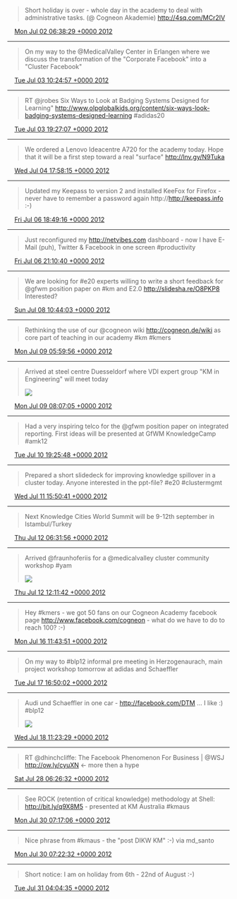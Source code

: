 > Short holiday is over - whole day in the academy to deal with administrative tasks. (@ Cogneon Akademie) http://4sq.com/MCr2IV

<img src="media/tweet.ico" width="12" /> [Mon Jul 02 06:38:29 +0000 2012](https://twitter.com/SimonDueckert/status/219681432417742849)

----

> On my way to the @MedicalValley Center in Erlangen where we discuss the transformation of the "Corporate Facebook" into a "Cluster Facebook"

<img src="media/tweet.ico" width="12" /> [Tue Jul 03 10:24:57 +0000 2012](https://twitter.com/SimonDueckert/status/220100810690936832)

----

> RT @jrobes Six Ways to Look at Badging Systems Designed for Learning" http://www.olpglobalkids.org/content/six-ways-look-badging-systems-designed-learning #adidas20

<img src="media/tweet.ico" width="12" /> [Tue Jul 03 19:27:07 +0000 2012](https://twitter.com/SimonDueckert/status/220237252264079364)

----

> We ordered a Lenovo Ideacentre A720 for the academy today. Hope that it will be a first step toward a real "surface" http://lnv.gy/N9Tuka

<img src="media/tweet.ico" width="12" /> [Wed Jul 04 17:58:15 +0000 2012](https://twitter.com/SimonDueckert/status/220577277648449536)

----

> Updated my Keepass to version 2 and installed KeeFox for Firefox - never have to remember a password again http://http://keepass.info :-)

<img src="media/tweet.ico" width="12" /> [Fri Jul 06 18:49:16 +0000 2012](https://twitter.com/SimonDueckert/status/221314890395156480)

----

> Just reconfigured my http://netvibes.com dashboard - now I have E-Mail (puh), Twitter &amp; Facebook in one screen #productivity

<img src="media/tweet.ico" width="12" /> [Fri Jul 06 21:10:40 +0000 2012](https://twitter.com/SimonDueckert/status/221350475356839936)

----

> We are looking for #e20 experts willing to write a short feedback for @gfwm position paper on #km and E2.0 http://slidesha.re/O8PKP8 Interested?

<img src="media/tweet.ico" width="12" /> [Sun Jul 08 10:44:03 +0000 2012](https://twitter.com/SimonDueckert/status/221917559241449472)

----

> Rethinking the use of our @cogneon wiki http://cogneon.de/wiki as core part of teaching in our academy #km #kmers

<img src="media/tweet.ico" width="12" /> [Mon Jul 09 05:59:56 +0000 2012](https://twitter.com/SimonDueckert/status/222208444248231936)

----

> Arrived at steel centre Duesseldorf where VDI expert group "KM in Engineering" will meet today 
> 
> ![](http://t.co/AT0GYuE6)

<img src="media/tweet.ico" width="12" /> [Mon Jul 09 08:07:05 +0000 2012](https://twitter.com/SimonDueckert/status/222240440655691776)

----

> Had a very inspiring telco for the @gfwm position paper on integrated reporting. First ideas will be presented at GfWM KnowledgeCamp #amk12

<img src="media/tweet.ico" width="12" /> [Tue Jul 10 19:25:48 +0000 2012](https://twitter.com/SimonDueckert/status/222773635583193088)

----

> Prepared a short slidedeck for improving knowledge spillover in a cluster today. Anyone interested in the ppt-file? #e20 #clustermgmt

<img src="media/tweet.ico" width="12" /> [Wed Jul 11 15:50:41 +0000 2012](https://twitter.com/SimonDueckert/status/223081889194446849)

----

> Next Knowledge Cities World Summit will be 9-12th september in Istambul/Turkey

<img src="media/tweet.ico" width="12" /> [Thu Jul 12 06:31:56 +0000 2012](https://twitter.com/SimonDueckert/status/223303661567225857)

----

> Arrived @fraunhoferiis for a @medicalvalley cluster community workshop #yam 
> 
> ![](http://t.co/mBPvqzAp)

<img src="media/tweet.ico" width="12" /> [Thu Jul 12 12:11:42 +0000 2012](https://twitter.com/SimonDueckert/status/223389163167285248)

----

> Hey #kmers - we got 50 fans on our Cogneon Academy facebook page http://www.facebook.com/cogneon - what do we have to do to reach 100? :-)

<img src="media/tweet.ico" width="12" /> [Mon Jul 16 11:43:51 +0000 2012](https://twitter.com/SimonDueckert/status/224831712088170500)

----

> On my way to #blp12 informal pre meeting in Herzogenaurach, main project workshop tomorrow at adidas and Schaeffler

<img src="media/tweet.ico" width="12" /> [Tue Jul 17 16:50:02 +0000 2012](https://twitter.com/SimonDueckert/status/225271151482503169)

----

> Audi und Schaeffler in one car - http://facebook.com/DTM ... I like :) #blp12 
> 
> ![](http://t.co/yglaTTUR)

<img src="media/tweet.ico" width="12" /> [Wed Jul 18 11:23:29 +0000 2012](https://twitter.com/SimonDueckert/status/225551357136998400)

----

> RT @dhinchcliffe: The Facebook Phenomenon For Business | @WSJ http://ow.ly/cyuXN &lt;- more then a hype

<img src="media/tweet.ico" width="12" /> [Sat Jul 28 06:26:32 +0000 2012](https://twitter.com/SimonDueckert/status/229100509259255808)

----

> See ROCK (retention of critical knowledge) methodology at Shell: http://bit.ly/q9X8M5 - presented at KM Australia #kmaus

<img src="media/tweet.ico" width="12" /> [Mon Jul 30 07:17:06 +0000 2012](https://twitter.com/SimonDueckert/status/229838011033071616)

----

> Nice phrase from #kmaus - the "post DIKW KM" :-) via md_santo

<img src="media/tweet.ico" width="12" /> [Mon Jul 30 07:22:32 +0000 2012](https://twitter.com/SimonDueckert/status/229839378548158464)

----

> Short notice: I am on holiday from 6th - 22nd of August :-)

<img src="media/tweet.ico" width="12" /> [Tue Jul 31 04:04:35 +0000 2012](https://twitter.com/SimonDueckert/status/230151949624954881)